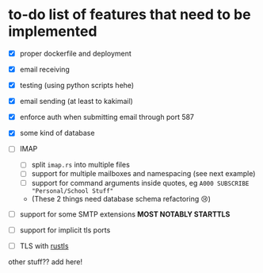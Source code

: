 # to-do list of features that need to be implemented

- [X] proper dockerfile and deployment
- [X] email receiving
- [X] testing (using python scripts hehe)
- [X] email sending (at least to kakimail)
- [X] enforce auth when submitting email through port 587
- [X] some kind of database
- [ ] IMAP
    - [ ] split `imap.rs` into multiple files
    - [ ] support for multiple mailboxes and namespacing (see next example)
    - [ ] support for command arguments inside quotes, eg `A000 SUBSCRIBE "Personal/School Stuff"`
    - (These 2 things need database schema refactoring 😢)
- [ ] support for some SMTP extensions **MOST NOTABLY STARTTLS**
- [ ] support for implicit tls ports
- [ ] TLS with [rustls](https://crates.io/crates/rustls)



other stuff?? add here!
